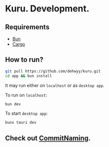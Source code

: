 # Kuru. Development.
## Requirements

* [Bun](https://bun.sh/)
* [Cargo](https://doc.rust-lang.org/cargo/getting-started/installation.html)

## How to run?

```sh
git pull https://github.com/dehwyy/kuru.git
cd app && bun install
```

It may run either on `localhost` or as `desktop app`.

To run on `localhost`:
```sh
bun dev
```

To start `desktop app`:
```sh
bunx tauri dev
```


## Check out [CommitNaming](https://github.com/dehwyy/kuru/blob/master/COMMIT_NAMING.md).
